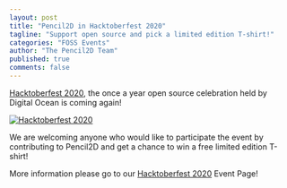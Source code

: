 ```yaml
---
layout: post
title: "Pencil2D in Hacktoberfest 2020"
tagline: "Support open source and pick a limited edition T-shirt!"
categories: "FOSS Events"
author: "The Pencil2D Team"
published: true
comments: false
---
```


[Hacktoberfest 2020](https://hacktoberfest.digitalocean.com/), the once a year open source celebration held by Digital Ocean is coming again! 

[![Hacktoberfest 2020](/images/hacktoberfest-full-logo.svg)][0]

We are welcoming anyone who would like to participate the event by contributing to Pencil2D and get a chance to win a free limited edition T-shirt!

More information please go to our [Hacktoberfest 2020][0] Event Page!

[0]: /hacktoberfest
